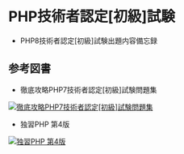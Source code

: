 # PHP技術者認定[初級]試験

- PHP8技術者認定[初級]試験出題内容備忘録

## 参考図書

- 徹底攻略PHP7技術者認定[初級]試験問題集
  
[![徹底攻略PHP7技術者認定[初級]試験問題集](https://m.media-amazon.com/images/I/91qirwf5veL._SL1500_.jpg)](https://amzn.to/4aOOvEk)

- 独習PHP 第4版

[![独習PHP 第4版](https://m.media-amazon.com/images/I/81SbXnMy4wS._SL1500_.jpg)](https://amzn.to/48p7XWy)
